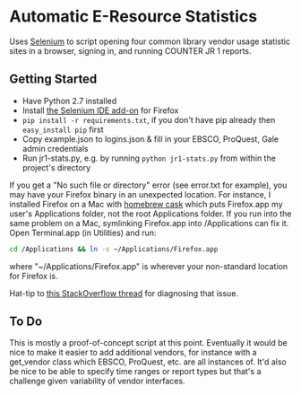 # Automatic E-Resource Statistics

Uses [Selenium](http://selenium-python.readthedocs.org/en/latest/) to script opening four common library vendor usage statistic sites in a browser, signing in, and running COUNTER JR 1 reports.

## Getting Started

- Have Python 2.7 installed
- Install [the Selenium IDE add-on](http://www.seleniumhq.org/projects/ide/) for Firefox
- `pip install -r requirements.txt`, if you don't have pip already then `easy_install pip` first
- Copy example.json to logins.json & fill in your EBSCO, ProQuest, Gale admin credentials
- Run jr1-stats.py, e.g. by running `python jr1-stats.py` from within the project's directory

If you get a "No such file or directory" error (see error.txt for example), you may have your Firefox binary in an unexpected location. For instance, I installed Firefox on a Mac with [homebrew cask](https://github.com/phinze/homebrew-cask) which puts Firefox.app my user's Applications folder, not the root Applications folder. If you run into the same problem on a Mac, symlinking Firefox.app into /Applications can fix it. Open Terminal.app (in Utilities) and run:

```bash
cd /Applications && ln -s ~/Applications/Firefox.app
```

where "~/Applications/Firefox.app" is wherever your non-standard location for Firefox is.

Hat-tip to [this StackOverflow thread](http://stackoverflow.com/questions/8334706/selenium-and-python-on-snow-leopard) for diagnosing that issue.

## To Do

This is mostly a proof-of-concept script at this point. Eventually it would be nice to make it easier to add additional vendors, for instance with a get_vendor class which EBSCO, ProQuest, etc. are all instances of. It'd also be nice to be able to specify time ranges or report types but that's a challenge given variability of vendor interfaces.
